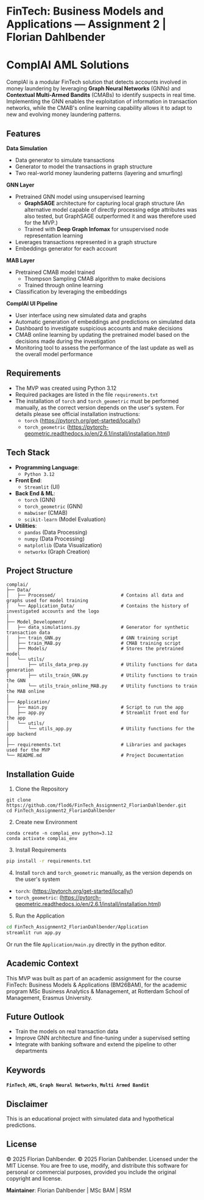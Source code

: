 # FinTech: Business Models and Applications — Assignment 2 | Florian Dahlbender

# ComplAI AML Solutions
ComplAI is a modular FinTech solution that detects accounts involved in money laundering by leveraging **Graph Neural Networks** (GNNs) and **Contextual Multi-Armed Bandits** (CMABs) to identify suspects in real time. Implementing the GNN enables the exploitation of information in transaction networks, while the CMAB's online learning capability allows it to adapt to new and evolving money laundering patterns. 

## Features

**Data Simulation**
- Data generator to simulate transactions
- Generator to model the transactions in graph structure
- Two real-world money laundering patterns (layering and smurfing)

**GNN Layer**
- Pretrained GNN model using unsupervised learning
     - **GraphSAGE** architecture for capturing local graph structure (An alternative model capable of directly processing edge attributes was also tested, but GraphSAGE outperformed it and was therefore used for the MVP.)
     - Trained with **Deep Graph Infomax** for unsupervised node representation learning
- Leverages transactions represented in a graph structure
- Embeddings generator for each account

**MAB Layer**
- Pretrained CMAB model trained
     - Thompson Sampling CMAB algorithm to make decisions
     - Trained through online learning
- Classification by leveraging the embeddings

**ComplAI UI Pipeline**
- User interface using new simulated data and graphs
- Automatic generation of embeddings and predictions on simulated data
- Dashboard to investigate suspicious accounts and make decisions
- CMAB online learning by updating the pretrained model based on the decisions made during the investigation
- Monitoring tool to assess the performance of the last update as well as the overall model performance

## Requirements
- The MVP was created using Python 3.12
- Required packages are listed in the file `requirements.txt`
- The installation of `torch` and `torch_geometric` must be performed manually, as the correct version depends on the user's system. For details please see official installation instructions:
     - `torch` (https://pytorch.org/get-started/locally/)
     - `torch_geometric` (https://pytorch-geometric.readthedocs.io/en/2.6.1/install/installation.html)

## Tech Stack
- **Programming Language**:
     - `Python 3.12`
- **Front End**:
     - `Streamlit` (UI)
- **Back End & ML**:
     - `torch` (GNN)
     - `torch_geometric` (GNN)
     - `mabwiser` (CMAB)
     - `scikit-learn` (Model Evaluation)
- **Utilities**:
     - `pandas` (Data Processing)
     - `numpy` (Data Processing)
     - `matplotlib` (Data Visualization)
     - `networkx` (Graph Creation)

## Project Structure
```
complai/
├── Data/                      
│   ├── Processed/                        # Contains all data and graphs used for model training
│   └── Application_Data/                 # Contains the history of investigated accounts and the logo
│ 
├── Model_Development/          
│   ├── data_simulations.py               # Generator for synthetic transaction data
│   ├── train_GNN.py                      # GNN training script
│   ├── train_MAB.py                      # CMAB training script
│   ├── Models/                           # Stores the pretrained model
│   └── utils/
│       ├── utils_data_prep.py            # Utility functions for data generation
│       ├── utils_train_GNN.py            # Utility functions to train the GNN
│       └── utils_train_online_MAB.py     # Utility functions to train the MAB online
│
├── Application/
│   ├── main.py                           # Script to run the app
│   ├── app.py                            # Streamlit front end for the app
│   └── utils/                 
│       └── utils_app.py                  # Utility functions for the app backend
│
├── requirements.txt                      # Libraries and packages used for the MVP
└── README.md                             # Project Documentation
```

## Installation Guide

1. Clone the Repository
```
git clone https://github.com/flod6/FinTech_Assignment2_FlorianDahlbender.git
cd FinTech_Assignment2_FlorianDahlbender
```

2. Create new Environment
```
conda create -n complai_env python=3.12
conda activate complai_env
```

3. Install Requirements
```bash
pip install -r requirements.txt
```

4. Install `torch` and `torch_geometric` manually, as the version depends on the user's system
- `torch`: (https://pytorch.org/get-started/locally/)
- `torch_geometric`: (https://pytorch-geometric.readthedocs.io/en/2.6.1/install/installation.html)

5. Run the Application
```bash
cd FinTech_Assignment2_FlorianDahlbender/Application
streamlit run app.py
```
Or run the file `Application/main.py` directly in the python editor. 

## Academic Context
This MVP was built as part of an academic assignment for the course FinTech: Business Models & Applications (BM26BAM), for the academic program MSc Business Analytics & Management, at Rotterdam School of Management, Erasmus University. 

## Future Outlook
- Train the models on real transaction data
- Improve GNN architecture and fine-tuning under a supervised setting
- Integrate with banking software and extend the pipeline to other departments

## Keywords
**`FinTech`**, **`AML`**, **`Graph Neural Networks`**, **`Multi Armed Bandit`**

## Disclaimer
This is an educational project with simulated data and hypothetical predictions. 

## License 
© 2025 Florian Dahlbender. © 2025 Florian Dahlbender. Licensed under the MIT License.
You are free to use, modify, and distribute this software for personal or commercial purposes, provided you include the original copyright and license. 

**Maintainer**: Florian Dahlbender | MSc BAM | RSM


   


